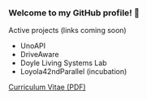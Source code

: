 ### Welcome to my GitHub profile! 👋

Active projects (links coming soon)
- UnoAPI
- DriveAware
- Doyle Living Systems Lab
- Loyola42ndParallel (incubation)

[Curriculum Vitae (PDF)](https://github.com/klaeufer/cv/releases/latest/download/laufer-cv.pdf)

<!--
**klaeufer/klaeufer** is a ✨ _special_ ✨ repository because its `README.md` (this file) appears on your GitHub profile.

Here are some ideas to get you started:

- 🔭 I’m currently working on ...
- 🌱 I’m currently learning ...
- 👯 I’m looking to collaborate on ...
- 🤔 I’m looking for help with ...
- 💬 Ask me about ...
- 📫 How to reach me: ...
- 😄 Pronouns: ...
- ⚡ Fun fact: ...
-->
